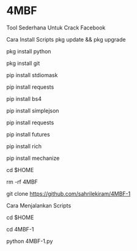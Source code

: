 # 4MBF

Tool Sederhana Untuk Crack Facebook

Cara Install Scripts
pkg update && pkg upgrade

pkg install python

pkg install git

pip install stdiomask

pip install requests

pip install bs4

pip install simplejson

pip install requests

pip install futures

pip install rich

pip install mechanize

cd $HOME

rm -rf 4MBF

git clone https://github.com/sahrilekiram/4MBF-1

Cara Menjalankan Scripts

cd $HOME

cd 4MBF-1

python 4MBF-1.py
